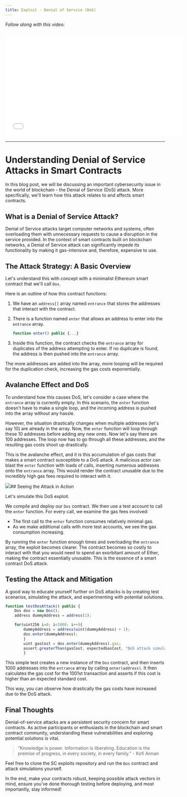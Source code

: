 ```yaml
---
title: Exploit - Denial of Service (DoS)
---
```


_Follow along with this video:_

## <iframe width="560" height="315" src="VIDEO_LINK" title="vimeo" frameborder="0" allow="accelerometer; autoplay; clipboard-write; encrypted-media; gyroscope; picture-in-picture; web-share" allowfullscreen></iframe>

---

# Understanding Denial of Service Attacks in Smart Contracts

In this blog post, we will be discussing an important cybersecurity issue in the world of blockchain - the Denial of Service (DoS) attack. More specifically, we'll learn how this attack relates to and affects smart contracts.

## What is a Denial of Service Attack?

Denial of Service attacks target computer networks and systems, often overloading them with unnecessary requests to cause a disruption in the service provided. In the context of smart contracts built on blockchain networks, a Denial of Service attack can significantly impede its functionality by making it gas-intensive and, therefore, expensive to use.

## The Attack Strategy: A Basic Overview

Let's understand this with concept with a minimalist Ethereum smart contract that we'll call `Dos`.

Here is an outline of how this contract functions:

1. We have an `address[]` array named `entrance` that stores the addresses that interact with the contract.
2. There is a function named `enter` that allows an address to enter into the `entrance` array.

   ```javascript
   function enter() public {...}
   ```

3. Inside this function, the contract checks the `entrance` array for duplicates of the address attempting to enter. If no duplicate is found, the address is then pushed into the `entrance` array.

The more addresses are added into the array, more looping will be required for the duplication check, increasing the gas costs exponentially.

## Avalanche Effect and DoS

To understand how this causes DoS, let's consider a case where the `entrance` array is currently empty. In this scenario, the `enter` function doesn't have to make a single loop, and the incoming address is pushed into the array without any hassle.

However, the situation drastically changes when multiple addresses (let's say 10) are already in the array. Now, the `enter` function will loop through these 10 addresses before adding any new ones. Now let's say there are 100 addresses. The loop now has to go through all these addresses, and the resulting gas costs shoot up drastically.

This is the avalanche effect, and it is this accumulation of gas costs that makes a smart contract susceptible to a DoS attack. A malicious actor can blast the `enter` function with loads of calls, inserting numerous addresses onto the `entrance` array. This would render the contract unusable due to the incredibly high gas fees required to interact with it.

![](https://cdn.videotap.com/3iSoxXBYl3uLnVWzprD8-208.76.png)## Seeing the Attack in Action

Let's simulate this DoS exploit.

We compile and deploy our `Dos` contract. We then use a test account to call the `enter` function. For every call, we examine the gas fees involved:

- The first call to the `enter` function consumes relatively minimal gas.
- As we make additional calls with more test accounts, we see the gas consumption increasing.

By running the `enter` function enough times and overloading the `entrance` array, the exploit becomes clearer. The contract becomes so costly to interact with that you would need to spend an exorbitant amount of Ether, making the contract essentially unusable. This is the essence of a smart contract DoS attack.

## Testing the Attack and Mitigation

A good way to educate yourself further on DoS attacks is by creating test scenarios, simulating the attack, and experimenting with potential solutions.

```javascript
function testDosAttack() public {
    Dos dos = new Dos();
    address dummyAddress = address(1);

    for(uint256 i=0; i<1000; i++){
        dummyAddress = address(uint(dummyAddress) + 1);
        dos.enter(dummyAddress);
        }
        uint gasCost = dos.enter(dummyAddress).gas;
        assert.greaterThan(gasCost, expectedGasCost, "DoS attack simulation failed");
        }
```

This simple test creates a new instance of the `Dos` contract, and then inserts 1000 addresses into the `entrance` array by calling `enter(address)`. It then calculates the gas cost for the 1001st transaction and asserts if this cost is higher than an expected standard cost.

This way, you can observe how drastically the gas costs have increased due to the DoS attack.

## Final Thoughts

Denial-of-service attacks are a persistent security concern for smart contracts. As active participants or enthusiasts in the blockchain and smart contract community, understanding these vulnerabilities and exploring potential solutions is vital.

> “Knowledge is power. Information is liberating. Education is the premise of progress, in every society, in every family.” - Kofi Annan

Feel free to clone the SC exploits repository and run the `Dos` contract and attack simulations yourself.

In the end, make your contracts robust, keeping possible attack vectors in mind, ensure you’ve done thorough testing before deploying, and most importantly, stay informed!

